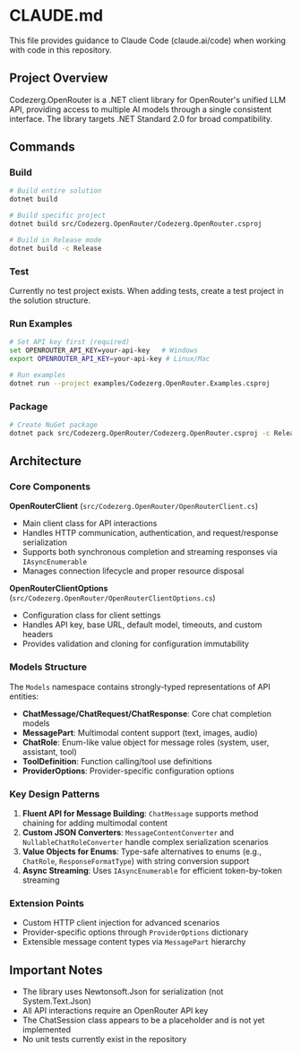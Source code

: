 # CLAUDE.md

This file provides guidance to Claude Code (claude.ai/code) when working with code in this repository.

## Project Overview

Codezerg.OpenRouter is a .NET client library for OpenRouter's unified LLM API, providing access to multiple AI models through a single consistent interface. The library targets .NET Standard 2.0 for broad compatibility.

## Commands

### Build
```bash
# Build entire solution
dotnet build

# Build specific project
dotnet build src/Codezerg.OpenRouter/Codezerg.OpenRouter.csproj

# Build in Release mode
dotnet build -c Release
```

### Test
Currently no test project exists. When adding tests, create a test project in the solution structure.

### Run Examples
```bash
# Set API key first (required)
set OPENROUTER_API_KEY=your-api-key   # Windows
export OPENROUTER_API_KEY=your-api-key # Linux/Mac

# Run examples
dotnet run --project examples/Codezerg.OpenRouter.Examples.csproj
```

### Package
```bash
# Create NuGet package
dotnet pack src/Codezerg.OpenRouter/Codezerg.OpenRouter.csproj -c Release
```

## Architecture

### Core Components

**OpenRouterClient** (`src/Codezerg.OpenRouter/OpenRouterClient.cs`)
- Main client class for API interactions
- Handles HTTP communication, authentication, and request/response serialization
- Supports both synchronous completion and streaming responses via `IAsyncEnumerable`
- Manages connection lifecycle and proper resource disposal

**OpenRouterClientOptions** (`src/Codezerg.OpenRouter/OpenRouterClientOptions.cs`)
- Configuration class for client settings
- Handles API key, base URL, default model, timeouts, and custom headers
- Provides validation and cloning for configuration immutability

### Models Structure

The `Models` namespace contains strongly-typed representations of API entities:

- **ChatMessage/ChatRequest/ChatResponse**: Core chat completion models
- **MessagePart**: Multimodal content support (text, images, audio)
- **ChatRole**: Enum-like value object for message roles (system, user, assistant, tool)
- **ToolDefinition**: Function calling/tool use definitions
- **ProviderOptions**: Provider-specific configuration options

### Key Design Patterns

1. **Fluent API for Message Building**: `ChatMessage` supports method chaining for adding multimodal content
2. **Custom JSON Converters**: `MessageContentConverter` and `NullableChatRoleConverter` handle complex serialization scenarios
3. **Value Objects for Enums**: Type-safe alternatives to enums (e.g., `ChatRole`, `ResponseFormatType`) with string conversion support
4. **Async Streaming**: Uses `IAsyncEnumerable` for efficient token-by-token streaming

### Extension Points

- Custom HTTP client injection for advanced scenarios
- Provider-specific options through `ProviderOptions` dictionary
- Extensible message content types via `MessagePart` hierarchy

## Important Notes

- The library uses Newtonsoft.Json for serialization (not System.Text.Json)
- All API interactions require an OpenRouter API key
- The ChatSession class appears to be a placeholder and is not yet implemented
- No unit tests currently exist in the repository